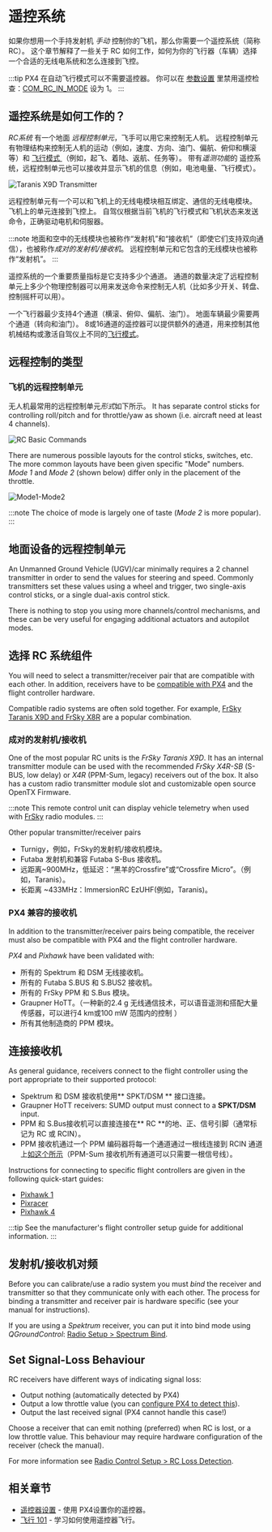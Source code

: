 # 遥控系统

如果你想用一个手持发射机 *手动* 控制你的飞机，那么你需要一个遥控系统（简称RC）。 这个章节解释了一些关于 RC 如何工作，如何为你的飞行器（车辆）选择一个合适的无线电系统和怎么连接到飞控。

:::tip PX4 在自动飞行模式可以不需要遥控器。 你可以在 [参数设置](../advanced_config/parameters.md) 里禁用遥控检查：[COM_RC_IN_MODE](../advanced_config/parameter_reference.md#COM_RC_IN_MODE) 设为 1。
:::

## 遥控系统是如何工作的？

*RC系统* 有一个地面 *远程控制单元*，飞手可以用它来控制无人机。 远程控制单元有物理结构来控制无人机的运动（例如，速度、方向、油门、偏航、俯仰和横滚等）和 [飞行模式 ](../flight_modes/README.md)（例如，起飞、着陆、返航、任务等）。 带有*遥测功能*的 遥控系统，远程控制单元也可以接收并显示飞机的信息（例如，电池电量、飞行模式）。

![Taranis X9D Transmitter](../../assets/hardware/transmitters/frsky_taranis_x9d_transmitter.jpg)

远程控制单元有一个可以和飞机上的无线电模块相互绑定、通信的无线电模块。 飞机上的单元连接到飞控上。 自驾仪根据当前飞机的飞行模式和飞机状态来发送命令，正确驱动电机和伺服器。

<!-- image showing the different parts here would be nice -->

:::note
地面和空中的无线模块也被称作“发射机”和“接收机”（即使它们支持双向通信），也被称作*成对的发射机/接收机*。 远程控制单元和它包含的无线模块也被称作“发射机”。
:::

遥控系统的一个重要质量指标是它支持多少个通道。 通道的数量决定了远程控制单元上多少个物理控制器可以用来发送命令来控制无人机（比如多少开关、转盘、控制摇杆可以用）。

一个飞行器最少支持4个通道（横滚、俯仰、偏航、油门）。 地面车辆最少需要两个通道（转向和油门）。 8或16通道的遥控器可以提供额外的通道，用来控制其他机械结构或激活自驾仪上不同的[飞行模式](../flight_modes/README.md)。

## 远程控制的类型

<span id="transmitter_modes"></span>

### 飞机的远程控制单元

无人机最常用的远程控制单元*形式*如下所示。 It has separate control sticks for controlling roll/pitch and for throttle/yaw as shown (i.e. aircraft need at least 4 channels).

![RC Basic Commands](../../assets/flying/rc_basic_commands.png)

There are numerous possible layouts for the control sticks, switches, etc. The more common layouts have been given specific "Mode" numbers. *Mode 1* and *Mode 2* (shown below) differ only in the placement of the throttle.

![Mode1-Mode2](../../assets/concepts/mode1_mode2.png)

:::note
The choice of mode is largely one of taste (*Mode 2* is more popular).
:::

## 地面设备的远程控制单元

An Unmanned Ground Vehicle (UGV)/car minimally requires a 2 channel transmitter in order to send the values for steering and speed. Commonly transmitters set these values using a wheel and trigger, two single-axis control sticks, or a single dual-axis control stick.

There is nothing to stop you using more channels/control mechanisms, and these can be very useful for engaging additional actuators and autopilot modes.

## 选择 RC 系统组件

You will need to select a transmitter/receiver pair that are compatible with each other. In addition, receivers have to be [compatible with PX4](#compatible_receivers) and the flight controller hardware.

Compatible radio systems are often sold together. For example, [FrSky Taranis X9D and FrSky X8R](https://hobbyking.com/en_us/frsky-2-4ghz-accst-taranis-x9d-plus-and-x8r-combo-digital-telemetry-radio-system-mode-2.html?___store=en_us) are a popular combination.

### 成对的发射机/接收机

One of the most popular RC units is the *FrSky Taranis X9D*. It has an internal transmitter module can be used with the recommended *FrSky X4R-SB* (S-BUS, low delay) or *X4R* (PPM-Sum, legacy) receivers out of the box. It also has a custom radio transmitter module slot and customizable open source OpenTX Firmware.

:::note
This remote control unit can display vehicle telemetry when used with [FrSky](../peripherals/frsky_telemetry.md) radio modules.
:::

Other popular transmitter/receiver pairs

* Turnigy，例如，FrSky的发射机/接收机模块。
* Futaba 发射机和兼容 Futaba S-Bus 接收机。
* 远距离~900MHz，低延迟：“黑羊的Crossfire”或“Crossfire Micro”。（例如，Taranis）。
* 长距离 ~433MHz：ImmersionRC EzUHF(例如，Taranis)。

<span id="compatible_receivers"></span>

### PX4 兼容的接收机

In addition to the transmitter/receiver pairs being compatible, the receiver must also be compatible with PX4 and the flight controller hardware.

*PX4* and *Pixhawk* have been validated with:

* 所有的 Spektrum 和 DSM 无线接收机。
* 所有的 Futaba S.BUS 和 S.BUS2 接收机。
* 所有的 FrSky PPM 和 S.Bus 模块。
* Graupner HoTT。（一种新的2.4 g 无线通信技术，可以语音遥测和搭配大量传感器，可以进行4 km或100 mW 范围内的控制 ）
* 所有其他制造商的 PPM 模块。

## 连接接收机

As general guidance, receivers connect to the flight controller using the port appropriate to their supported protocol:

* Spektrum 和 DSM 接收机使用** SPKT/DSM ** 接口连接。
* Graupner HoTT receivers: SUMD output must connect to a **SPKT/DSM** input.
* PPM 和 S.Bus接收机可以直接连接在** RC **的地、正、信号引脚（通常标记为 RC 或 RCIN）。
* PPM 接收机通过一个 PPM 编码器将每一个通道通过一根线连接到 RCIN 通道上[如这个所示](http://www.getfpv.com/radios/radio-accessories/holybro-ppm-encoder-module.html)（PPM-Sum 接收机所有通道可以只需要一根信号线）。

Instructions for connecting to specific flight controllers are given in the following quick-start guides:

* [Pixhawk 1](../assembly/quick_start_pixhawk.md#radio-control)
* [Pixracer](../assembly/quick_start_pixracer.md)
* [Pixhawk 4](../assembly/quick_start_pixhawk4.md)

:::tip
See the manufacturer's flight controller setup guide for additional information.
:::

<span id="binding"></span>

## 发射机/接收机对频

Before you can calibrate/use a radio system you must *bind* the receiver and transmitter so that they communicate only with each other. The process for binding a transmitter and receiver pair is hardware specific (see your manual for instructions).

If you are using a *Spektrum* receiver, you can put it into bind mode using *QGroundControl*: [Radio Setup > Spectrum Bind](../config/radio.md#spektrum_bind).

## Set Signal-Loss Behaviour

RC receivers have different ways of indicating signal loss:

* Output nothing (automatically detected by PX4)
* Output a low throttle value (you can [configure PX4 to detect this](../config/radio.md#rc_loss_detection)).
* Output the last received signal (PX4 cannot handle this case!)

Choose a receiver that can emit nothing (preferred) when RC is lost, or a low throttle value. This behaviour may require hardware configuration of the receiver (check the manual).

For more information see [Radio Control Setup > RC Loss Detection](../config/radio.md#rc_loss_detection).

## 相关章节

* [遥控器设置](../config/radio.md) - 使用 PX4设置你的遥控器。
* [飞行 101](../flying/basic_flying.md) - 学习如何使用遥控器飞行。